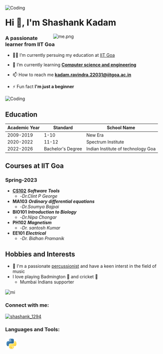 <img align="right" alt="Coding" width="1000" src="https://cdn.neowin.com/news/images/uploaded/2021/04/1619644762_github-desktop_story.jpg">
    
    
# Hi 👋, I'm Shashank Kadam
<img src="https://lh3.googleusercontent.com/pw/AJFCJaV9cp0a3IOptVHCtlz80bVXYU7iQ_2KVNwyax2739B7c4joJz9c6J651Fxo-N2e-Kzr5T7ri3SMiVCe6Ge4O42hcPyywODdHgwhqgLCtUWPhcLMSnVWsFBwNcL4XPAGfdSklF08Syox7jQvXh4alAvYYw=w666-h889-s-no?authuser=3" align="right" width="350" alt="me.png" >

### A passionate learner from IIT Goa


- 👨‍🎓 I’m currently persuing my education at [IIT Goa](https://www.google.com/url?sa=t&rct=j&q=&esrc=s&source=web&cd=&cad=rja&uact=8&ved=2ahUKEwjzrc-G0r_-AhW7XmwGHaDMBroQFnoECAoQAQ&url=https%3A%2F%2Fen.wikipedia.org%2Fwiki%2FIIT_Goa&usg=AOvVaw1o_Rwr_ufA7OzRbFxTCAP0)

- 🌱 I’m currently learning [**Computer science and engineering**](https://en.wikipedia.org/wiki/Computer_engineering)

- 📫 How to reach me **kadam.ravindra.22031@iitgoa.ac.in**

- ⚡ Fun fact **I'm just a beginner**
<img align="center" alt="Coding" src="https://thumbs.gfycat.com/RaggedComposedEastsiberianlaika-max-1mb.gif" width="200" >
         
## Education

| Academic Year | Standard | School Name |
|---------------|------------------|---------------------|
| 2009-2019 | 1-10 |New Era |
| 2020-2022 | 11-12 | Spectrum Institute |
| 2022-2026| Bachelor's Degree| Indian Institute of technology Goa |


## Courses at IIT Goa
### Spring-2023
- [**CS102**](https://clintpgeorge.github.io/cs-102/spring-2023/) ***Software Tools***
   - \-*Dr.Clint P George*
- **MA103** ***Ordinary differential equations***
  - \-*Dr.Soumya Bajpai*
- **BIO101** ***Introduction to Biology***
     - \-*Dr.Nipa Chongar*
 - **PH102** ***Magnetism***
     - \-*Dr. santosh Kumar*
 - **EE101** ***Electrical***
    - \-*Dr. Bidhan Pramanik*
    
## Hobbies and Interests
- 🥁 I'm a passionate [percussionist](https://www.google.com/url?sa=t&rct=j&q=&esrc=s&source=web&cd=&cad=rja&uact=8&ved=2ahUKEwi3v8DlpMT-AhUxTWwGHYgfDV4QFnoECA0QAQ&url=https%3A%2F%2Fen.wikipedia.org%2Fwiki%2FList_of_percussionists&usg=AOvVaw1V3V7ICioNx_DKjHx_YPwY) and have a keen interst in the field of music
- I love playing Badmington 🏸 and cricket 🏏 
  - Mumbai Indians supporter
<img align="center" width="250" src="https://i.pinimg.com/originals/f6/21/e9/f621e9aebd3b49817783ad10e2c4f685.gif" alt="mi" >


### Connect with me:
<p align="left">
<a href="https://instagram.com/shashank_1294" target="blank"><img align="center" src="https://raw.githubusercontent.com/rahuldkjain/github-profile-readme-generator/master/src/images/icons/Social/instagram.svg" alt="shashank_1294" height="30" width="40" /></a>
</p>

<h3 align="left">Languages and Tools:</h3>
<p align="left"> <a href="https://www.python.org" target="_blank" rel="noreferrer"> <img src="https://raw.githubusercontent.com/devicons/devicon/master/icons/python/python-original.svg" alt="python" width="40" height="40"/> </a> </p>

